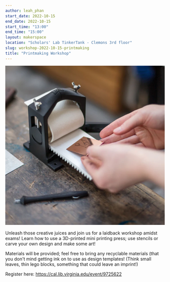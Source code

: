 ```yaml
---
author: leah_phan
start_date: 2022-10-15
end_date: 2022-10-15
start_time: "13:00"
end_time: "15:00"
layout: makerspace
location: "Scholars' Lab TinkerTank - Clemons 3rd floor"
slug: workshop-2022-10-15-printmaking
title: "Printmaking Workshop"
---
```


![Printmaking Workshop](/assets/post-media/workshops/openpressproject.png)

Unleash those creative juices and join us for a laidback workshop amidst exams! Learn how to use a 3D-printed mini
printing press; use stencils or carve your own design and make some art!

Materials will be provided; feel free to bring any recyclable materials (that you don't mind getting ink on to use as design templates! (Think small leaves, thin lego blocks, something that could leave an imprint!)

Register here: [https://cal.lib.virginia.edu/event/9725622 ](https://cal.lib.virginia.edu/event/9725622)
